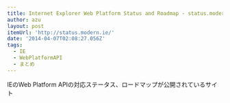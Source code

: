 ```yaml
---
title: Internet Explorer Web Platform Status and Roadmap - status.modern.IE
author: azu
layout: post
itemUrl: 'http://status.modern.ie/'
date: '2014-04-07T02:08:27.056Z'
tags:
  - IE
  - WebPlatformAPI
  - まとめ
---
```

IEのWeb Platform APIの対応ステータス、ロードマップが公開されているサイト
